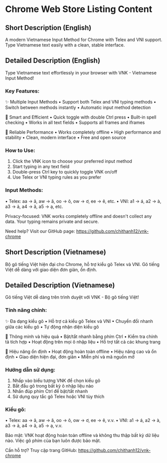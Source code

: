 # Chrome Web Store Listing Content

## Short Description (English)
A modern Vietnamese Input Method for Chrome with Telex and VNI support. Type Vietnamese text easily with a clean, stable interface.

## Detailed Description (English)

Type Vietnamese text effortlessly in your browser with VNK - Vietnamese Input Method!

### Key Features:
✨ Multiple Input Methods
• Support both Telex and VNI typing methods
• Switch between methods instantly
• Automatic input method detection

🚀 Smart and Efficient
• Quick toggle with double Ctrl press
• Built-in spell checking
• Works in all text fields
• Supports all frames and iframes

💪 Reliable Performance
• Works completely offline
• High performance and stability
• Clean, modern interface
• Free and open source

### How to Use:
1. Click the VNK icon to choose your preferred input method
2. Start typing in any text field
3. Double-press Ctrl key to quickly toggle VNK on/off
4. Use Telex or VNI typing rules as you prefer

### Input Methods:
• Telex: aa → â, aw → ă, oo → ô, ow → ơ, ee → ê, etc.
• VNI: a1 → á, a2 → à, a3 → ả, a4 → ã, a5 → ạ, etc.

Privacy-focused: VNK works completely offline and doesn't collect any data. Your typing remains private and secure.

Need help? Visit our GitHub page: https://github.com/chithanh12/vnk-chrome

## Short Description (Vietnamese)
Bộ gõ tiếng Việt hiện đại cho Chrome, hỗ trợ kiểu gõ Telex và VNI. Gõ tiếng Việt dễ dàng với giao diện đơn giản, ổn định.

## Detailed Description (Vietnamese)

Gõ tiếng Việt dễ dàng trên trình duyệt với VNK - Bộ gõ tiếng Việt!

### Tính năng chính:
✨ Đa dạng kiểu gõ
• Hỗ trợ cả kiểu gõ Telex và VNI
• Chuyển đổi nhanh giữa các kiểu gõ
• Tự động nhận diện kiểu gõ

🚀 Thông minh và hiệu quả
• Bật/tắt nhanh bằng phím Ctrl
• Kiểm tra chính tả tích hợp
• Hoạt động trên mọi ô nhập liệu
• Hỗ trợ tất cả các khung trang

💪 Hiệu năng ổn định
• Hoạt động hoàn toàn offline
• Hiệu năng cao và ổn định
• Giao diện hiện đại, đơn giản
• Miễn phí và mã nguồn mở

### Hướng dẫn sử dụng:
1. Nhấp vào biểu tượng VNK để chọn kiểu gõ
2. Bắt đầu gõ trong bất kỳ ô nhập liệu nào
3. Nhấn đúp phím Ctrl để bật/tắt nhanh
4. Sử dụng quy tắc gõ Telex hoặc VNI tùy thích

### Kiểu gõ:
• Telex: aa → â, aw → ă, oo → ô, ow → ơ, ee → ê, v.v.
• VNI: a1 → á, a2 → à, a3 → ả, a4 → ã, a5 → ạ, v.v.

Bảo mật: VNK hoạt động hoàn toàn offline và không thu thập bất kỳ dữ liệu nào. Việc gõ phím của bạn luôn được bảo mật.

Cần hỗ trợ? Truy cập trang GitHub: https://github.com/chithanh12/vnk-chrome 
